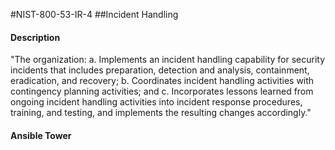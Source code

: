 #NIST-800-53-IR-4
##Incident Handling
#### Description
"The organization:
  a.  Implements an incident handling capability for security incidents that includes preparation, detection and analysis, containment, eradication, and recovery;
  b.  Coordinates incident handling activities with contingency planning activities; and
  c.  Incorporates lessons learned from ongoing incident handling activities into incident response procedures, training, and testing, and implements the resulting changes accordingly."
#### Ansible Tower

